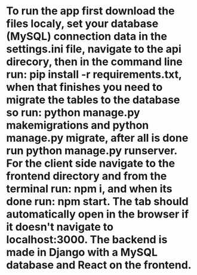 # To run the app first download the files localy, set your database (MySQL) connection data in the settings.ini file, navigate to the api direcory, then in the command line run: pip install -r requirements.txt, when that finishes you need to migrate the tables to the database so run: python manage.py makemigrations and python manage.py migrate, after all is done run python manage.py runserver. For the client side navigate to the frontend directory and from the terminal run: npm i, and when its done run: npm start. The tab should automatically open in the browser if it doesn't navigate to localhost:3000. The backend is made in Django with a MySQL database and React on the frontend.
